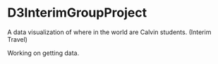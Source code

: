 # D3InterimGroupProject
A data visualization of where in the world are Calvin students. (Interim Travel)

Working on getting data.